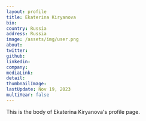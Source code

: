 ```yaml
---
layout: profile
title: Ekaterina Kiryanova
bio: 
country: Russia
address: Russia
image: /assets/img/user.png
about: 
twitter: 
github: 
linkedin: 
company: 
mediaLink:
detail: 
thumbnailImage:
lastUpdate: Nov 19, 2023
multiYear: false
---
```


This is the body of Ekaterina Kiryanova's profile page.
